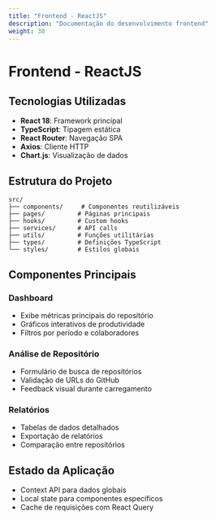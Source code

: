 ```yaml
---
title: "Frontend - ReactJS"
description: "Documentação do desenvolvimento frontend"
weight: 30
---
```


# Frontend - ReactJS

## Tecnologias Utilizadas

- **React 18**: Framework principal
- **TypeScript**: Tipagem estática
- **React Router**: Navegação SPA
- **Axios**: Cliente HTTP
- **Chart.js**: Visualização de dados

## Estrutura do Projeto

```
src/
├── components/     # Componentes reutilizáveis
├── pages/         # Páginas principais
├── hooks/         # Custom hooks
├── services/      # API calls
├── utils/         # Funções utilitárias
├── types/         # Definições TypeScript
└── styles/        # Estilos globais
```

## Componentes Principais

### Dashboard
- Exibe métricas principais do repositório
- Gráficos interativos de produtividade
- Filtros por período e colaboradores

### Análise de Repositório
- Formulário de busca de repositórios
- Validação de URLs do GitHub
- Feedback visual durante carregamento

### Relatórios
- Tabelas de dados detalhados
- Exportação de relatórios
- Comparação entre repositórios

## Estado da Aplicação
- Context API para dados globais
- Local state para componentes específicos
- Cache de requisições com React Query